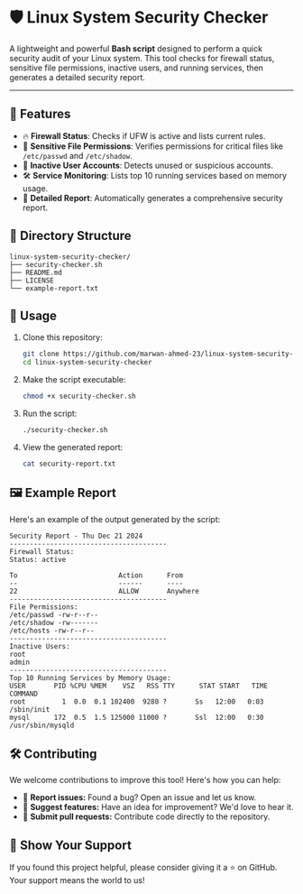 # 🛡️ Linux System Security Checker

A lightweight and powerful **Bash script** designed to perform a quick security audit of your Linux system. This tool checks for firewall status, sensitive file permissions, inactive users, and running services, then generates a detailed security report.

---

## 🚀 Features
- 🔥 **Firewall Status**: Checks if UFW is active and lists current rules.
- 🔐 **Sensitive File Permissions**: Verifies permissions for critical files like `/etc/passwd` and `/etc/shadow`.
- 👤 **Inactive User Accounts**: Detects unused or suspicious accounts.
- 🛠️ **Service Monitoring**: Lists top 10 running services based on memory usage.
- 📝 **Detailed Report**: Automatically generates a comprehensive security report.


## 📂 Directory Structure
```plaintext
linux-system-security-checker/
├── security-checker.sh
├── README.md
├── LICENSE
└── example-report.txt
```

## 📖 Usage
1. Clone this repository:

    ```bash
    git clone https://github.com/marwan-ahmed-23/linux-system-security-checker.git
    cd linux-system-security-checker
    ```

2. Make the script executable:

    ```bash
    chmod +x security-checker.sh
    ```

3. Run the script:

    ```bash
    ./security-checker.sh
    ```
    
4. View the generated report:

    ```bash
    cat security-report.txt
    ```

## 🖼️ Example Report

Here's an example of the output generated by the script:

```plaintext
Security Report - Thu Dec 21 2024
---------------------------------------
Firewall Status:
Status: active

To                         Action      From
--                         ------      ----
22                         ALLOW       Anywhere
---------------------------------------
File Permissions:
/etc/passwd -rw-r--r--
/etc/shadow -rw-------
/etc/hosts -rw-r--r--
---------------------------------------
Inactive Users:
root
admin
---------------------------------------
Top 10 Running Services by Memory Usage:
USER       PID %CPU %MEM    VSZ   RSS TTY      STAT START   TIME COMMAND
root         1  0.0  0.1 102400  9280 ?       Ss   12:00   0:03 /sbin/init
mysql      172  0.5  1.5 125000 11000 ?       Ssl  12:00   0:30 /usr/sbin/mysqld
```

## 🛠️ Contributing

We welcome contributions to improve this tool! Here's how you can help:

- 🐛 **Report issues:** Found a bug? Open an issue and let us know.
- 🌟 **Suggest features:** Have an idea for improvement? We'd love to hear it.
- 🔧 **Submit pull requests:** Contribute code directly to the repository.

## 🌟 Show Your Support
If you found this project helpful, please consider giving it a ⭐ on GitHub. Your support means the world to us!







